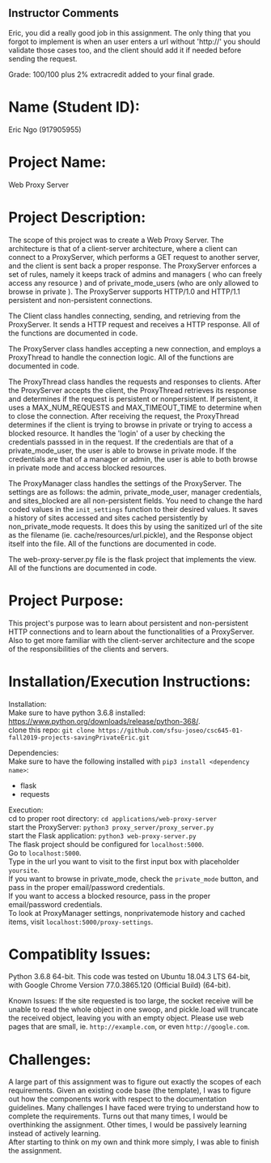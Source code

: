 ## Instructor Comments

Eric, you did a really good job in this assignment. The only thing that you forgot to implement is when an user enters a url without 'http://' you should validate those cases too, and the client should add it if needed before sending the request. 

Grade: 100/100 plus 2% extracredit added to your final grade.

# Name (Student ID):
Eric Ngo (917905955)

# Project Name: 
Web Proxy Server

# Project Description:
The scope of this project was to create a Web Proxy Server. The architecture is that of a client-server architecture, where a client can connect to a ProxyServer, which performs a GET request to another server, and the client is sent back a proper response. The ProxyServer enforces a set of rules, namely it keeps track of admins and managers ( who can freely access any resource ) and of private_mode_users (who are only allowed to browse in private ).  The ProxyServer supports HTTP/1.0 and HTTP/1.1 persistent and non-persistent connections.

The Client class handles connecting, sending, and retrieving from the ProxyServer. It sends a HTTP request and receives a HTTP response. All of the functions are documented in code.

The ProxyServer class handles accepting a new connection, and employs a ProxyThread to handle the connection logic. All of the functions are documented in code.

The ProxyThread class handles the requests and responses to clients. After the ProxyServer accepts the client, the ProxyThread retrieves its response and determines if the request is persistent or nonpersistent. If persistent, it uses a MAX_NUM_REQUESTS and MAX_TIMEOUT_TIME to determine when to close the connection. After receiving the request, the ProxyThread determines if the client is trying to browse in private or trying to access a blocked resource. It handles the 'login' of a user by checking the credentials passsed in in the request. If the credentials are that of a private_mode_user, the user is able to browse in private mode. If the credentials are that of a manager or admin, the user is able to both browse in private mode and access blocked resources.

The ProxyManager class handles the settings of the ProxyServer. The settings are as follows: the admin, private_mode_user, manager credentials, and sites_blocked are all non-persistent fields. You need to change the hard coded values in the `init_settings` function to their desired values. It saves a history of sites accessed and sites cached persistently by non_private_mode requests. It does this by using the sanitized url of the site as the filename (ie. cache/resources/url.pickle), and the Response object itself into the file. All of the functions are documented in code.

The web-proxy-server.py file is the flask project that implements the view. All of the functions are documented in code.

# Project Purpose:
This project's purpose was to learn about persistent and non-persistent HTTP connections and to learn about the functionalities of a ProxyServer. Also to get more familiar with the client-server architecture and the scope of the responsibilities of the clients and servers.

# Installation/Execution Instructions:
Installation:  
Make sure to have python 3.6.8 installed: https://www.python.org/downloads/release/python-368/.  
clone this repo: `git clone https://github.com/sfsu-joseo/csc645-01-fall2019-projects-savingPrivateEric.git`  

Dependencies:  
Make sure to have the following installed with `pip3 install <dependency name>`:  
- flask
- requests

Execution:    
cd to proper root directory: `cd applications/web-proxy-server`  
start the ProxyServer: `python3 proxy_server/proxy_server.py`  
start the Flask application: `python3 web-proxy-server.py`  
The flask project should be configured for `localhost:5000`.  
Go to `localhost:5000`.  
Type in the url you want to visit to the first input box with placeholder `yoursite`.  
If you want to browse in private_mode, check the `private_mode` button, and pass in the proper email/password credentials.  
If you want to access a blocked resource, pass in the proper email/password credentials.  
To look at ProxyManager settings, nonprivatemode history and cached items, visit `localhost:5000/proxy-settings`.  

# Compatiblity Issues:
Python 3.6.8 64-bit. This code was tested on Ubuntu 18.04.3 LTS 64-bit, with Google Chrome Version 77.0.3865.120 (Official Build) (64-bit).

Known Issues: If the site requested is too large, the socket receive will be unable to read the whole object in one swoop, and pickle.load will truncate the received object, leaving you with an empty object. Please use web pages that are small, ie. `http://example.com`, or even `http://google.com`.  

# Challenges:
A large part of this assignment was to figure out exactly the scopes of each requirements. Given an existing code base (the template), I was to figure out how the components work with respect to the documentation guidelines. Many challenges I have faced were trying to understand how to complete the requirements. Turns out that many times, I would be overthinking the assignment. Other times, I would be passively learning instead of actively learning.  
After starting to think on my own and think more simply, I was able to finish the assignment.
